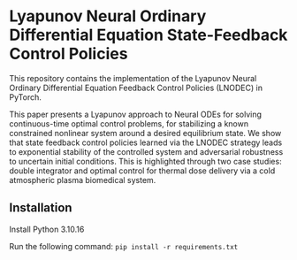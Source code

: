 # Lyapunov Neural Ordinary Differential Equation State-Feedback Control Policies

This repository contains the implementation of the Lyapunov Neural Ordinary Differential Equation Feedback Control Policies (LNODEC) in PyTorch. 

This paper presents a Lyapunov approach to Neural ODEs for solving continuous-time optimal control problems, for stabilizing a known constrained nonlinear system around a desired equilibrium state. We show that state feedback control policies learned via the LNODEC strategy leads to exponential stability of the controlled system and adversarial robustness to uncertain initial conditions. This is highlighted through two case studies: double integrator and optimal control for thermal dose delivery via a cold atmospheric plasma biomedical system. 

## Installation
Install Python 3.10.16

Run the following command: ```pip install -r requirements.txt```
<!--
## Double Integrator
![Double Integrator Phase Portrait](./figures/double_integrator_phase_portrait_subplots_labels.png)
*Phase portraits of the controlled double integrator system. Left: State trajectories for NODEC (no Lyapunov formulation). Right: State trajectories for LNODEC. Blue trajectories signify streamlines in the phase space. The nominal trajectory is shown in red and the adversarial trajectories with respect to perturbations in initial states are shown in orange.*

The nominal trajectories demonstrate that the LNDOEC formulation reaches equilibrium due to a zero terminal velocity, whereas the NODEC strategy does not. The adversarial trajectories also verify that LNODEC is more robust to uncertain initial conditions since all trajectories reach the desired terminal state, whereas the same cannot be said for NODEC.

## Atmospheric Pressure Plasma Jet (APPJ)
![APPJ CEM T u vs t](./figures/appj_NODEC_LNODEC_x_t_subplots_labels.png)
*Optimal control of thermal dose delivery of cold atmospheric plasma to a target surface. (a) The delivered thermal dose CEM. (b) Surface
temperature. (c) A sample control input, i.e., applied power to plasma, designed by NODEC and L-NODEC. 20 state profiles are shown based
on repeated training of the state-feedback neural control policy for each strategy. Note that the plasma treatment is terminated once the desired
terminal thermal dose is reached and, thus, the trajectories are truncated when CEM reaches 1.5 min.*

Across all 20 trajectories, the LNODEC strategy requires only at most 60s to reach the desired CEM whereas NODEC requires the full 100s, exhibiting a 40% improvement, which is highly desirable in the context where potential patients are involved. The LNODEC trajectories are also more consistent given that the NODEC trajectories experience significant variance in the intermediate time steps.
-->
